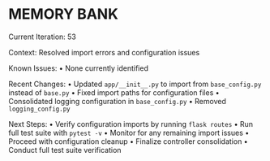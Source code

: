 # MEMORY BANK

Current Iteration: 53

Context: Resolved import errors and configuration issues

Known Issues:
• None currently identified

Recent Changes:
• Updated `app/__init__.py` to import from `base_config.py` instead of `base.py`
• Fixed import paths for configuration files
• Consolidated logging configuration in `base_config.py`
• Removed `logging_config.py`

Next Steps:
• Verify configuration imports by running `flask routes`
• Run full test suite with `pytest -v`
• Monitor for any remaining import issues
• Proceed with configuration cleanup
• Finalize controller consolidation
• Conduct full test suite verification
